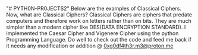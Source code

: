 "# PYTH0N-PR0JECTS2" 
Below are the examples of Classical Ciphers. Now, what are Classical Ciphers?
Classical Ciphers are ciphers that predate computers and therefore work on letters rather than on bits. They are much simpler than a modern cipher like DES(DATA ENCRYPTION STANDARD).
I implemented the Caesar Cipher and Vigenere Cipher using the python Programming Language.
Do well to check out the code and feed me back if it needs any modification or addition @ 0xg0df4th3r.m3@proton.me
